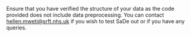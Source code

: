 Ensure that you have verified the structure of your data as the code provided does not include data preprocessing.
You can contact hellen.mweti@srft.nhs.uk if you wish to test SaDe out or if you have any queries.
